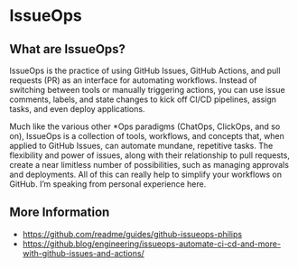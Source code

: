 # IssueOps


## What are IssueOps?
IssueOps is the practice of using GitHub Issues, GitHub Actions, and pull requests (PR) as an interface for automating workflows. Instead of switching between tools or manually triggering actions, you can use issue comments, labels, and state changes to kick off CI/CD pipelines, assign tasks, and even deploy applications.

Much like the various other *Ops paradigms (ChatOps, ClickOps, and so on), IssueOps is a collection of tools, workflows, and concepts that, when applied to GitHub Issues, can automate mundane, repetitive tasks. The flexibility and power of issues, along with their relationship to pull requests, create a near limitless number of possibilities, such as managing approvals and deployments. All of this can really help to simplify your workflows on GitHub. I’m speaking from personal experience here.

## More Information
- https://github.com/readme/guides/github-issueops-philips
- https://github.blog/engineering/issueops-automate-ci-cd-and-more-with-github-issues-and-actions/
